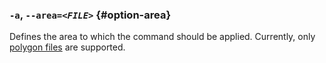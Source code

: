 ### `-a`, <code>--area=<em>&lt;FILE&gt;</em></code> {#option-area}

Defines the area to which the command should be applied. Currently, only [polygon files](https://wiki.openstreetmap.org/wiki/Osmosis/Polygon_Filter_File_Format) are supported.
